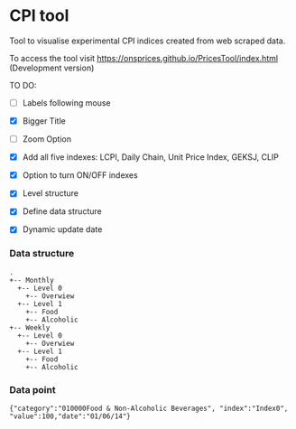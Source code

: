 # CPI tool
Tool to visualise experimental CPI indices created from web scraped data.

To access the tool visit https://onsprices.github.io/PricesTool/index.html (Development version)

TO DO:

- [ ]  Labels following mouse
- [x]  Bigger Title 
- [ ]  Zoom Option
- [x]  Add all five indexes: LCPI, Daily Chain, Unit Price Index, GEKSJ, CLIP 
- [x]  Option to turn ON/OFF indexes   
- [x]  Level structure 
- [x]  Define data structure 
- [x]  Dynamic update date 


### Data structure
```
.
+-- Monthly
  +-- Level 0
    +-- Overwiew
  +-- Level 1
    +-- Food
    +-- Alcoholic
+-- Weekly
  +-- Level 0
    +-- Overwiew
  +-- Level 1
    +-- Food
    +-- Alcoholic
```

### Data point
```
{"category":"010000Food & Non-Alcoholic Beverages", "index":"Index0", "value":100,"date":"01/06/14"}
```


